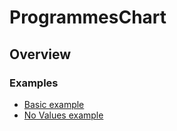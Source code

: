 # ProgrammesChart

## Overview

### Examples

- [Basic example](basic.html)
- [No Values example](no-values.html)